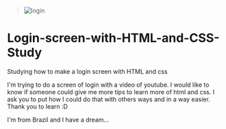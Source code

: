 > ![login](https://user-images.githubusercontent.com/97680488/149353983-348afef0-26f4-4e83-a402-1145ab3d3c7e.PNG)






# Login-screen-with-HTML-and-CSS-Study
Studying how to make a login screen with HTML and css

I'm trying to do a screen of login with a video of youtube. I would like to know if someone 
could give me more tips to learn more of html and css. I ask you to put how I could do that with 
others ways and in a way easier. 
Thank you to learn :D

I'm from Brazil and I have a dream...
